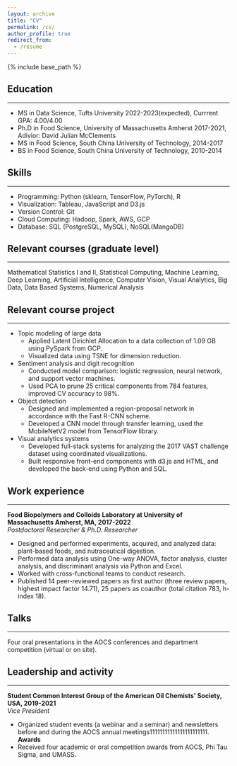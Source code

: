 ```yaml
---
layout: archive
title: "CV"
permalink: /cv/
author_profile: true
redirect_from:
  - /resume
---
```


{% include base_path %}

## Education
------
* MS in Data Science, Tufts University 2022-2023(expected), Currrent GPA: 4.00/4.00
* Ph.D in Food Science, University of Massachusetts Amherst 2017-2021, Adivior: David Julian McClements
* MS in Food Science, South China University of Technology, 2014-2017
* BS in Food Science, South China University of Technology, 2010-2014

## Skills
------
* Programming: Python (sklearn, TensorFlow, PyTorch), R
* Visualization: Tableau, JavaScript and D3.js
* Version Control: Git
* Cloud Computing: Hadoop, Spark, AWS, GCP
* Database: SQL (PostgreSQL, MySQL), NoSQL(MangoDB)

## Relevant courses (graduate level)
------
Mathematical Statistics I and II, Statistical Computing, Machine Learning, Deep Learning, Artificial Intelligence, Computer Vision, Visual Analytics, Big Data, Data Based Systems, Numerical Analysis

## Relevant course project
------
* Topic modeling of large data 
  *	Applied Latent Dirichlet Allocation to a data collection of 1.09 GB using PySpark from GCP.
  *	Visualized data using TSNE for dimension reduction.
* Sentiment analysis and digit recognition 
  *	Conducted model comparison: logistic regression, neural network, and support vector machines.
  *	Used PCA to prune 25 critical components from 784 features, improved CV accuracy to 98%.
* Object detection
  *	Designed and implemented a region-proposal network in accordance with the Fast R-CNN scheme.
  *	Developed a CNN model through transfer learning, used the MobileNetV2 model from TensorFlow library.
* Visual analytics systems
  *	Developed full-stack systems for analyzing the 2017 VAST challenge dataset using coordinated visualizations.
  *	Built responsive front-end components with d3.js and HTML, and developed the back-end using Python and SQL.

## Work experience
------
**Food Biopolymers and Colloids Laboratory at University of Massachusetts Amherst, MA, 2017-2022** <br />
_Postdoctoral Researcher & Ph.D. Researcher_
  * Designed and performed experiments, acquired, and analyzed data: plant-based foods, and nutraceutical digestion.
  *	Performed data analysis using One-way ANOVA, factor analysis, cluster analysis, and discriminant analysis via Python and Excel.
  *	Worked with cross-functional teams to conduct research.
  *	Published 14 peer-reviewed papers as first author (three review papers, highest impact factor 14.71), 25 papers as coauthor (total citation 783, h-index 18).

## Talks
------
Four oral presentations in the AOCS conferences and department competition (virtual or on site).

## Leadership and activity
------
**Student Common Interest Group of the American Oil Chemists' Society, USA, 2019-2021** <br />
_Vice President_
  * Organized student events (a webinar and a seminar) and newsletters before and during the AOCS annual meetings11111111111111111111111.<br />
**Awards**
  * Received four academic or oral competition awards from AOCS, Phi Tau Sigma, and UMASS.
